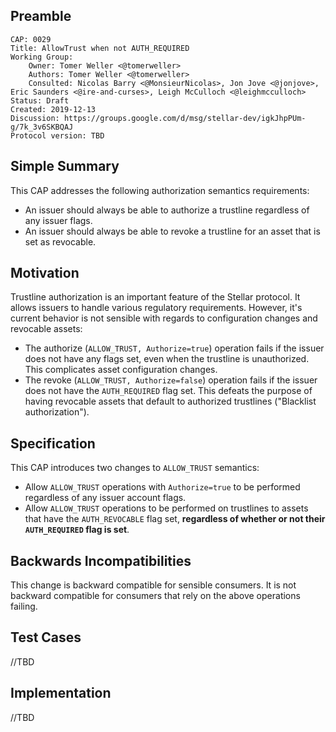 ## Preamble

```
CAP: 0029
Title: AllowTrust when not AUTH_REQUIRED
Working Group:
    Owner: Tomer Weller <@tomerweller>
    Authors: Tomer Weller <@tomerweller>
    Consulted: Nicolas Barry <@MonsieurNicolas>, Jon Jove <@jonjove>, Eric Saunders <@ire-and-curses>, Leigh McCulloch <@leighmcculloch>
Status: Draft
Created: 2019-12-13
Discussion: https://groups.google.com/d/msg/stellar-dev/igkJhpPUm-g/7k_3v6SKBQAJ
Protocol version: TBD
```

## Simple Summary
This CAP addresses the following authorization semantics requirements:
- An issuer should always be able to authorize a trustline regardless of any issuer flags.  
- An issuer should always be able to revoke a trustline for an asset that is set as revocable.

## Motivation
Trustline authorization is an important feature of the Stellar protocol. It allows issuers to handle various regulatory requirements. However, it's current behavior is not sensible with regards to configuration changes and revocable assets:
- The authorize (`ALLOW_TRUST, Authorize=true`) operation fails if the issuer does not have any flags set, even when the trustline is unauthorized. This complicates asset configuration changes.
- The revoke (`ALLOW_TRUST, Authorize=false`) operation fails if the issuer does not have the `AUTH_REQUIRED` flag set. This defeats the purpose of having revocable assets that default to authorized trustlines ("Blacklist authorization"). 

## Specification
This CAP introduces two changes to `ALLOW_TRUST` semantics: 
- Allow `ALLOW_TRUST` operations with `Authorize=true` to be performed regardless of any issuer account flags.   
- Allow `ALLOW_TRUST` operations to be performed on trustlines to assets that have the `AUTH_REVOCABLE` flag set, **regardless of whether or not their `AUTH_REQUIRED` flag is set**.

## Backwards Incompatibilities
This change is backward compatible for sensible consumers. It is not backward compatible for consumers that rely on the above operations failing.

## Test Cases
//TBD

## Implementation
//TBD
